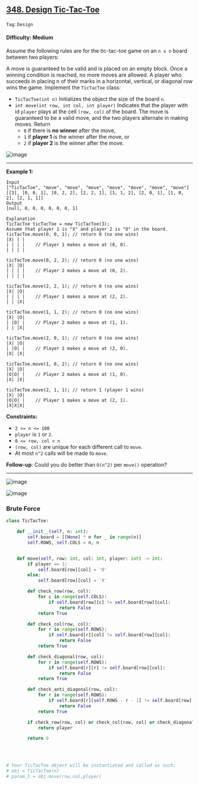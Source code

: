 ## [348. Design Tic-Tac-Toe](https://leetcode.com/problems/design-tic-tac-toe/)

```Tag```: ```Design```

#### Difficulty: Medium

Assume the following rules are for the tic-tac-toe game on an ```n x n``` board between two players:

A move is guaranteed to be valid and is placed on an empty block.
Once a winning condition is reached, no more moves are allowed.
A player who succeeds in placing n of their marks in a horizontal, vertical, or diagonal row wins the game.
Implement the ```TicTacToe``` class:

- ```TicTacToe(int n)``` Initializes the object the size of the board ```n```.
- ```int move(int row, int col, int player)``` Indicates that the player with id ```player``` plays at the cell ```(row, col)``` of the board. The move is guaranteed to be a valid move, and the two players alternate in making moves. Return
  - ```0``` if there is __no winner__ after the move,
  - ```1``` if __player 1__ is the winner after the move, or
  - ```2``` if __player 2__ is the winner after the move.

![image](https://github.com/quananhle/Python/assets/35042430/bc1eb686-1380-4d33-a768-1c07438f23ea)

---

__Example 1:__
```
Input
["TicTacToe", "move", "move", "move", "move", "move", "move", "move"]
[[3], [0, 0, 1], [0, 2, 2], [2, 2, 1], [1, 1, 2], [2, 0, 1], [1, 0, 2], [2, 1, 1]]
Output
[null, 0, 0, 0, 0, 0, 0, 1]

Explanation
TicTacToe ticTacToe = new TicTacToe(3);
Assume that player 1 is "X" and player 2 is "O" in the board.
ticTacToe.move(0, 0, 1); // return 0 (no one wins)
|X| | |
| | | |    // Player 1 makes a move at (0, 0).
| | | |

ticTacToe.move(0, 2, 2); // return 0 (no one wins)
|X| |O|
| | | |    // Player 2 makes a move at (0, 2).
| | | |

ticTacToe.move(2, 2, 1); // return 0 (no one wins)
|X| |O|
| | | |    // Player 1 makes a move at (2, 2).
| | |X|

ticTacToe.move(1, 1, 2); // return 0 (no one wins)
|X| |O|
| |O| |    // Player 2 makes a move at (1, 1).
| | |X|

ticTacToe.move(2, 0, 1); // return 0 (no one wins)
|X| |O|
| |O| |    // Player 1 makes a move at (2, 0).
|X| |X|

ticTacToe.move(1, 0, 2); // return 0 (no one wins)
|X| |O|
|O|O| |    // Player 2 makes a move at (1, 0).
|X| |X|

ticTacToe.move(2, 1, 1); // return 1 (player 1 wins)
|X| |O|
|O|O| |    // Player 1 makes a move at (2, 1).
|X|X|X|
```

__Constraints:__

- ```2 <= n <= 100```
- ```player``` is ```1``` or ```2```.
- ```0 <= row, col < n```
- ```(row, col)``` are unique for each different call to ```move```.
- At most ```n^2``` calls will be made to ```move```.
 
__Follow-up__: Could you do better than ```O(n^2)``` per ```move()``` operation?

---

![image](https://leetcode.com/problems/design-tic-tac-toe/Figures/348/basicIdea.png)

![image](https://leetcode.com/problems/design-tic-tac-toe/Figures/348/identifyDiag.png)

### Brute Force

```Python
class TicTacToe:

    def __init__(self, n: int):
        self.board = [[None] * n for _ in range(n)]
        self.ROWS, self.COLS = n, n


    def move(self, row: int, col: int, player: int) -> int:
        if player == 1:
            self.board[row][col] = 'O'
        else:
            self.board[row][col] = 'X'

        def check_row(row, col):
            for c in range(self.COLS):
                if self.board[row][c] != self.board[row][col]:
                    return False
            return True 

        def check_col(row, col):
            for r in range(self.ROWS):
                if self.board[r][col] != self.board[row][col]:
                    return False
            return True

        def check_diagonal(row, col):
            for r in range(self.ROWS):
                if self.board[r][r] != self.board[row][col]:
                    return False
            return True

        def check_anti_diagonal(row, col):
            for r in range(self.ROWS):
                if self.board[r][self.ROWS - r - 1] != self.board[row][col]:
                    return False
            return True

        if check_row(row, col) or check_col(row, col) or check_diagonal(row, col) or check_anti_diagonal(row, col):
            return player

        return 0
        
        


# Your TicTacToe object will be instantiated and called as such:
# obj = TicTacToe(n)
# param_1 = obj.move(row,col,player)
```
